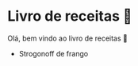 # Livro de receitas :shallow_pan_of_food:

Olá, bem vindo ao livro de receitas :fu:

- Strogonoff de frango

